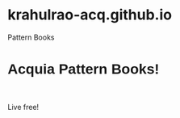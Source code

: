 # krahulrao-acq.github.io
Pattern Books

<h1><span style="font-family:Verdana,Geneva,sans-serif"><strong>Acquia Pattern Books!</strong></span></h1>

<p>&nbsp;</p>

<p>Live free!</p>
